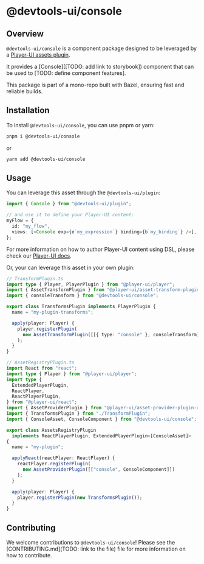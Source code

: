 # @devtools-ui/console

## Overview

`@devtools-ui/console` is a component package designed to be leveraged by a [Player-UI assets plugin](https://player-ui.github.io/next/plugins).

It provides a [Console]([TODO: add link to storybook]) component that can be used to [TODO: define component features].

This package is part of a mono-repo built with Bazel, ensuring fast and reliable builds.

## Installation

To install `@devtools-ui/console`, you can use pnpm or yarn:

```sh
pnpm i @devtools-ui/console
```

or

```sh
yarn add @devtools-ui/console
```

## Usage

You can leverage this asset through the `@devtools-ui/plugin`:

```ts
import { Console } from "@devtools-ui/plugin";

// and use it to define your Player-UI content:
myFlow = {
  id: "my_flow",
  views: [<Console exp={e`my_expression`} binding={b`my_binding`} />],
};
```

For more information on how to author Player-UI content using DSL, please check our [Player-UI docs](https://player-ui.github.io/next/dsl#tsxjsx-content-authoring-player-dsl).

Or, your can leverage this asset in your own plugin:

```ts
// TransformPlugin.ts
import type { Player, PlayerPlugin } from "@player-ui/player";
import { AssetTransformPlugin } from "@player-ui/asset-transform-plugin";
import { consoleTransform } from "@devtools-ui/console";

export class TransformsPlugin implements PlayerPlugin {
  name = "my-plugin-transforms";

  apply(player: Player) {
    player.registerPlugin(
      new AssetTransformPlugin([[{ type: "console" }, consoleTransform]])
    );
  }
}
```

```ts
// AssetRegistryPlugin.ts
import React from "react";
import type { Player } from "@player-ui/player";
import type {
  ExtendedPlayerPlugin,
  ReactPlayer,
  ReactPlayerPlugin,
} from "@player-ui/react";
import { AssetProviderPlugin } from "@player-ui/asset-provider-plugin-react";
import { TransformsPlugin } from "./TransformPlugin";
import { ConsoleAsset, ConsoleComponent } from "@devtools-ui/console";

export class AssetsRegistryPlugin
  implements ReactPlayerPlugin, ExtendedPlayerPlugin<[ConsoleAsset]>
{
  name = "my-plugin";

  applyReact(reactPlayer: ReactPlayer) {
    reactPlayer.registerPlugin(
      new AssetProviderPlugin([["console", ConsoleComponent]])
    );
  }

  apply(player: Player) {
    player.registerPlugin(new TransformsPlugin());
  }
}
```

## Contributing

We welcome contributions to `@devtools-ui/console`! Please see the [CONTRIBUTING.md](TODO: link to the file) file for more information on how to contribute.
